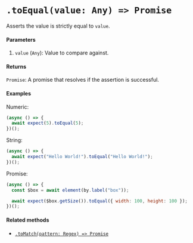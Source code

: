 # `.toEqual(value: Any) => Promise`

Asserts the value is strictly equal to `value`.

#### Parameters

1. `value` (`Any`): Value to compare against.

#### Returns

`Promise`: A promise that resolves if the assertion is successful.

#### Examples

Numeric:

```javascript
(async () => {
  await expect(5).toEqual(5);
})();
```

String:

```javascript
(async () => {
  await expect("Hello World!").toEqual("Hello World!");
})();
```

Promise:

```javascript
(async () => {
  const $box = await element(by.label("box"));

  await expect($box.getSize()).toEqual({ width: 100, height: 100 });
})();
```

#### Related methods

- [`.toMatch(pattern: Regex) => Promise`](./toMatch.md)
